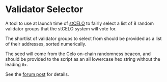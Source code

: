 # Validator Selector

A tool to use at launch time of [stCELO](https://github.com/celo-org/staked-celo) to fairly select a list of 8 random validator groups that the stCELO system will vote for.

The shortlist of validator groups to select from should be provided as a list of their addresses, sorted numerically.

The seed will come from the Celo on-chain randomness beacon, and should be provided to the script as an all lowercase hex string without the leading `0x`.

See the [forum post](https://forum.celo.org/t/stcelo-launch-on-friday-feedback-on-our-plan-for-validator-election/3897) for details.

